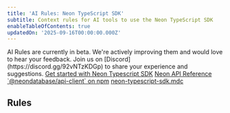 ```yaml
---
title: 'AI Rules: Neon TypeScript SDK'
subtitle: Context rules for AI tools to use the Neon TypeScript SDK
enableTableOfContents: true
updatedOn: '2025-09-16T00:00:00.000Z'
---
```


<Admonition type="note" title="AI Rules are in Beta">
AI Rules are currently in beta. We're actively improving them and would love to hear your feedback. Join us on [Discord](https://discord.gg/92vNTzKDGp) to share your experience and suggestions.
</Admonition>

<InfoBlock>
<DocsList title="Related docs" theme="docs">
  <a href="/docs/reference/typescript-sdk">Get started with Neon Typescript SDK</a>
  <a href="/docs/reference/api-reference">Neon API Reference</a>
</DocsList>

<DocsList title="Repository" theme="repo">
  <a href="https://www.npmjs.com/package/@neondatabase/api-client">`@neondatabase/api-client` on npm</a>
  <a href="https://github.com/neondatabase-labs/ai-rules/blob/main/neon-typescript-sdk.mdc">neon-typescript-sdk.mdc</a>
</DocsList>
</InfoBlock>

<AIRule file="neon-typescript-sdk.mdc" name="Neon TypeScript SDK" />

## Rules

<ExternalCode
  url="https://raw.githubusercontent.com/neondatabase-labs/ai-rules/main/neon-typescript-sdk.mdc"
  language="md"
/>
